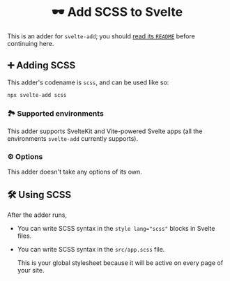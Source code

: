 <h1 align="center">🕶 Add SCSS to Svelte</h1>

This is an adder for `svelte-add`; you should [read its `README`](https://github.com/svelte-add/svelte-add#readme) before continuing here.

## ➕ Adding SCSS

This adder's codename is `scss`, and can be used like so:

```sh
npx svelte-add scss
```

### 🏞 Supported environments

This adder supports SvelteKit and Vite-powered Svelte apps (all the environments `svelte-add` currently supports).

### ⚙️ Options

This adder doesn't take any options of its own.

## 🛠 Using SCSS

After the adder runs,

- You can write SCSS syntax in the `style lang="scss"` blocks in Svelte files.

- You can write SCSS syntax in the `src/app.scss` file.

  This is your global stylesheet because it will be active on every page of your site.
